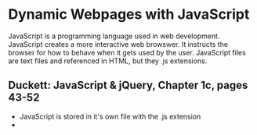 # Dynamic Webpages with JavaScript 

JavaScript is a programming language used in web development. JavaScript creates a more interactive web browswer. It instructs the browser for how to behave when it gets used by the user. JavaScript files are text files and referenced in HTML, but they .js extensions. 

## Duckett: JavaScript & jQuery, Chapter 1c, pages 43-52
- JavaScript is stored in it's own file with the .js extension 
- <script> is used in HTML pages to tell the browser to load the JavaScript file 
- When viewing the source code, it will appear that nothing has changed if a JavaScript command is used. However, when the live version is used, it will be a more dynamic and interactive version
- Parameters can be used for pieces of data to send the method for processing

## Duckett: JavaScript & jQuery, Chapter 2, pages 53-69
- A script is a series of statements. Each statement includes several pieces. 
- Scripts contain precise information and values 
- Variables are the memory of the script. They store pieces of information that is used in the script. 
- Syntax matters when using JavaScript 
- Comments can be written with //    Multi-line comments start with /* and end with */
- Multiple variables can be declared and assigned at once 
- After you declare a variable, you do not need to include the 'var' when it's used later on 
